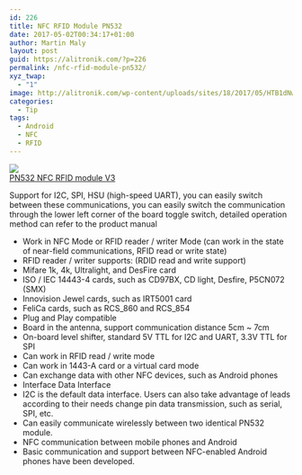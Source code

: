 ```yaml
---
id: 226
title: NFC RFID Module PN532
date: 2017-05-02T00:34:17+01:00
author: Martin Maly
layout: post
guid: https://alitronik.com/?p=226
permalink: /nfc-rfid-module-pn532/
xyz_twap:
  - "1"
image: http://alitronik.com/wp-content/uploads/sites/18/2017/05/HTB1dNwlKFXXXXXYXXXXq6xXFXXXL.jpg
categories:
  - Tip
tags:
  - Android
  - NFC
  - RFID
---
```

<a href="http://s.click.aliexpress.com/e/vrjamY3" target="_parent"><img src="//ae01.alicdn.com/kf/HTB171YTKFXXXXblXFXXq6xXFXXX0/Free-Shipping-1pcs-font-b-PN532-b-font-NFC-RFID-module-V3-NFC-with-Android-phone.jpg_220x220.jpg" /><span style="display: block;">PN532 NFC RFID module V3</span></a>

<div>
  Support for I2C, SPI, HSU (high-speed UART), you can easily switch between these communications, you can easily switch the communication through the lower left corner of the board toggle switch, detailed operation method can refer to the product manual
</div>

<div>
</div>

  * Work in NFC Mode or RFID reader / writer Mode (can work in the state of near-field communications, RFID read or write state)
  * RFID reader / writer supports: (RDID read and write support)
  * Mifare 1k, 4k, Ultralight, and DesFire card
  * ISO / IEC 14443-4 cards, such as CD97BX, CD light, Desfire, P5CN072 (SMX)
  * Innovision Jewel cards, such as IRT5001 card
  * FeliCa cards, such as RCS\_860 and RCS\_854
  * Plug and Play compatible
  * Board in the antenna, support communication distance 5cm ~ 7cm
  * On-board level shifter, standard 5V TTL for I2C and UART, 3.3V TTL for SPI
  * Can work in RFID read / write mode
  * Can work in 1443-A card or a virtual card mode
  * Can exchange data with other NFC devices, such as Android phones
  * Interface Data Interface
  * I2C is the default data interface. Users can also take advantage of leads according to their needs change pin data transmission, such as serial, SPI, etc.
  * Can easily communicate wirelessly between two identical PN532 module.
  * NFC communication between mobile phones and Android
  * Basic communication and support between NFC-enabled Android phones have been developed.

<div>
</div>